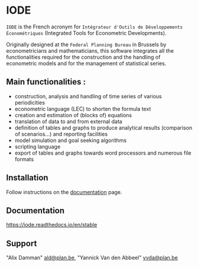 # IODE

`IODE` is the French acronym for `Intégrateur d'Outils de Développements Économétriques` (Integrated Tools for Econometric Developments).

Originally designed at the `Federal Planning Bureau` in Brussels by econometricians and mathematicians, this software integrates all the 
functionalities required for the construction and the handling of econometric models and for the management of statistical series.

## Main functionalities :

 - construction, analysis and handling of time series of various periodicities
 - econometric language (LEC) to shorten the formula text
 - creation and estimation of (blocks of) equations
 - translation of data to and from external data
 - definition of tables and graphs to produce analytical results (comparison of scenarios…) and reporting facilities
 - model simulation and goal seeking algorithms
 - scripting language
 - export of tables and graphs towards word processors and numerous file formats

## Installation

Follow instructions on the [documentation](https://iode.readthedocs.io/en/stable/install.html) page.

## Documentation
https://iode.readthedocs.io/en/stable

## Support
"Alix Damman" <ald@plan.be>, "Yannick Van den Abbeel" <yvda@plan.be>
